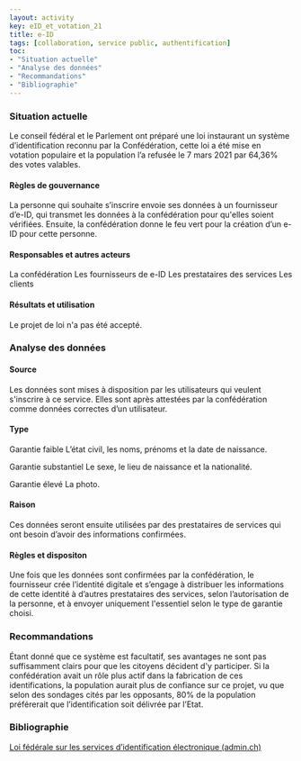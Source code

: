```yaml
---
layout: activity
key: eID_et_votation_21
title: e-ID
tags: [collaboration, service public, authentification]
toc:
- "Situation actuelle"
- "Analyse des données"
- "Recommandations"
- "Bibliographie"
---
```


### Situation actuelle
Le conseil fédéral et le Parlement ont préparé une loi instaurant un système d’identification reconnu par la Confédération, cette loi a été mise en votation populaire et la population l’a refusée le 7 mars 2021 par 64,36% des votes valables.

#### Règles de gouvernance
La personne qui souhaite s’inscrire envoie ses données à un fournisseur d’e-ID, qui transmet les données à la confédération pour qu'elles soient vérifiées. Ensuite, la confédération donne le feu vert pour la création d’un e-ID pour cette personne.

#### Responsables et autres acteurs
La confédération
Les fournisseurs de e-ID
Les prestataires des services
Les clients

#### Résultats et utilisation
Le projet de loi n'a pas été accepté.

### Analyse des données
#### Source
Les données sont mises à disposition par les utilisateurs qui veulent s'inscrire à ce service.
Elles sont après attestées par la confédération comme données correctes d’un utilisateur.

#### Type
Garantie faible
L’état civil, les noms, prénoms et la date de naissance.

Garantie substantiel
Le sexe, le lieu de naissance et la nationalité.

Garantie élevé
La photo.

#### Raison
Ces données seront ensuite utilisées par des prestataires de services qui ont besoin d’avoir des informations confirmées.

#### Règles et dispositon
Une fois que les données sont confirmées par la confédération, le fournisseur crée l’identité digitale et s’engage à distribuer les informations de cette identité à d’autres prestataires des services, selon l’autorisation de la personne, et à envoyer uniquement l'essentiel selon le type de garantie choisi.

### Recommandations
Étant donné que ce système est facultatif, ses avantages ne sont pas suffisamment clairs pour que les citoyens décident d'y participer.
Si la confédération avait un rôle plus actif dans la fabrication de ces identifications, la population aurait plus de confiance sur ce projet, vu que selon des sondages cités par les opposants, 80% de la population préférerait que l’identification soit délivrée par l’Etat.

### Bibliographie
[Loi fédérale sur les services d’identification électronique (admin.ch)](https://www.bj.admin.ch/bj/fr/home/staat/gesetzgebung/e-id.html)
